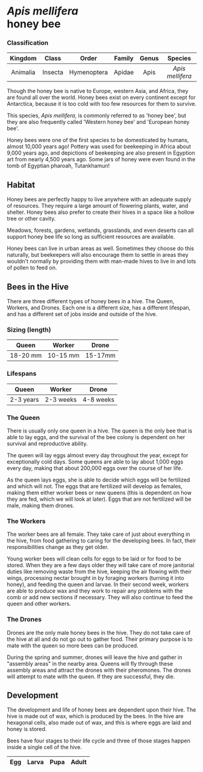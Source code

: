 # _Apis mellifera_ <br/> honey bee

### Classification

|  Kingdom   |  Class   |  Order   |  Family   |  Genus   |  Species  |
|:----------:|:--------:|:--------:|:---------:|:--------:|:---------:|
|  Animalia  |  Insecta | Hymenoptera | Apidae | Apis | _Apis mellifera_ |

Though the honey bee is native to Europe, western Asia, and Africa, they are found all over the world. Honey bees exist on every continent except for Antarctica, because it is too cold with too few resources for them to survive.

This species, _Apis mellifera_, is commonly referred to as 'honey bee', but they are also frequently called 'Western honey bee' and 'European honey bee'.

Honey bees were one of the first species to be domesticated by humans, almost 10,000 years ago! Pottery was used for beekeeping in Africa about 9,000 years ago, and depictions of beekeeping are also present in Egyption art from nearly 4,500 years ago. Some jars of honey were even found in the tomb of Egyptian pharoah, Tutankhamun!

## Habitat

Honey bees are perfectly happy to live anywhere with an adequate supply of resources. They require a large amount of flowering plants, water, and shelter. Honey bees also prefer to create their hives in a space like a hollow tree or other cavity.

Meadows, forests, gardens, wetlands, grasslands, and even deserts can all support honey bee life so long as sufficient resources are available.

Honey bees can live in urban areas as well. Sometimes they choose do this naturally, but beekeepers will also encourage them to settle in areas they wouldn't normally by providing them with man-made hives to live in and lots of pollen to feed on.

## Bees in the Hive

There are three different types of honey bees in a hive. The Queen, Workers, and Drones. Each one is a different size, has a different lifespan, and has a different set of jobs inside and outside of the hive.

### Sizing (length)

| Queen | Worker | Drone |
|:-----:|:------:|:-----:|
| 18-20 mm | 10-15 mm | 15-17mm |

### Lifespans

| Queen | Worker | Drone |
|:-----:|:------:|:-----:|
| 2-3 years | 2-3 weeks | 4-8 weeks |

### The Queen

There is usually only one queen in a hive. The queen is the only bee that is able to lay eggs, and the survival of the bee colony is dependent on her survival and reproductive ability.

The queen will lay eggs almost every day throughout the year, except for exceptionally cold days. Some queens are able to lay about 1,000 eggs every day, making that about 200,000 eggs over the course of her life.

As the queen lays eggs, she is able to decide which eggs will be fertilized and which will not. The eggs that are fertilized will develop as females, making them either worker bees or new queens (this is dependent on how they are fed, which we will look at later). Eggs that are not fertilized will be male, making them drones.

### The Workers

The worker bees are all female. They take care of just about everything in the hive, from food gathering to caring for the developing bees. In fact, their responsibilities change as they get older.

Young worker bees will clean cells for eggs to be laid or for food to be stored. When they are a few days older they will take care of more janitorial duties like removing waste from the hive, keeping the air flowing with their wings, processing nectar brought in by foraging workers (turning it into honey), and feeding the queen and larvae. In their second week, workers are able to produce wax and they work to repair any problems with the comb or add new sections if necessary. They will also continue to feed the queen and other workers.

### The Drones

Drones are the only male honey bees in the hive. They do not take care of the hive at all and do not go out to gather food. Their primary purpose is to mate with the queen so more bees can be produced.

During the spring and summer, drones will leave the hive and gather in "assembly areas" in the nearby area. Queens will fly through these assembly areas and attract the drones with their pheromones. The drones will attempt to mate with the queen. If they are successful, they die.

## Development

The development and life of honey bees are dependent upon their hive. The hive is made out of wax, which is produced by the bees. In the hive are hexagonal cells, also made out of wax, and this is where eggs are laid and honey is stored.

Bees have four stages to their life cycle and three of those stages happen inside a single cell of the hive.

| Egg | Larva | Pupa | Adult|
|-----|-------|------|------|